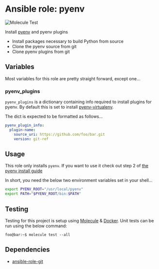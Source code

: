# Ansible role: pyenv

![Molecule Test](https://github.com/crgwilson/ansible-role-pyenv/workflows/Molecule%20Test/badge.svg)

Install [pyenv](https://github.com/pyenv/pyenv) and pyenv plugins

* Install packages necessary to build Python from source
* Clone the pyenv source from git
* Clone pyenv plugins from git

## Variables

Most variables for this role are pretty straight forward, except one...

### pyenv_plugins

`pyenv_plugins` is a dictionary containing info required to install plugins for pyenv.
By default this is set to install [pyenv-virtualenv](https://github.com/pyenv/pyenv-virtualenv).

The dict is expected to be formatted as follows...

```yaml
pyenv_plugin_info:
  plugin-name:
    source_uri: https://github.com/foo/bar.git
    version: git-ref
```

## Usage

This role only installs `pyenv`. If you want to use it check out step 2 of
[the pyenv install guide](https://github.com/pyenv/pyenv#basic-github-checkout)

In short, you need the below two environment variables set in your shell...

```bash
export PYENV_ROOT="/usr/local/pyenv"
export PATH="$PYENV_ROOT/bin:$PATH"
```

## Testing

Testing for this project is setup using
[Molecule](https://molecule.readthedocs.io/en/stable/) & [Docker](https://www.docker.com/).
Unit tests can be run using the below command:

```console
foo@bar:~$ molecule test --all
```

## Dependencies

* [ansible-role-git](https://github.com/crgwilson/ansible-role-git)
